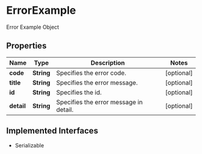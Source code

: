 

# ErrorExample

Error Example Object

## Properties

Name | Type | Description | Notes
------------ | ------------- | ------------- | -------------
**code** | **String** | Specifies the error code. |  [optional]
**title** | **String** |  Specifies the error message. |  [optional]
**id** | **String** | Specifies the id. |  [optional]
**detail** | **String** | Specifies the error message in detail. |  [optional]


## Implemented Interfaces

* Serializable


